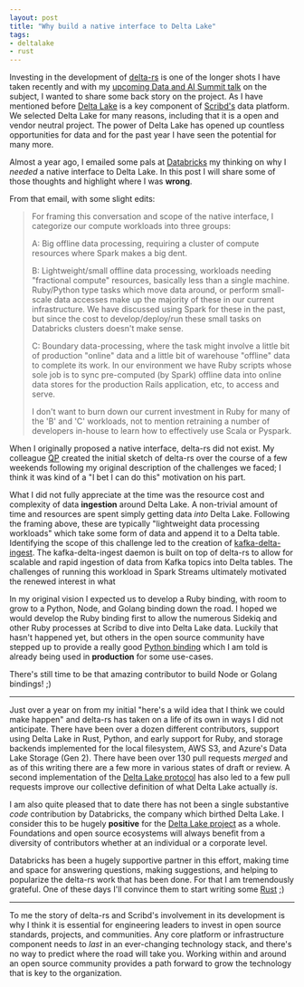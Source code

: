 ```yaml
---
layout: post
title: "Why build a native interface to Delta Lake"
tags:
- deltalake
- rust
---
```


Investing in the development of [delta-rs](https://github.com/delta-io/delta-rs) is one of the
longer shots I have taken recently and with my [upcoming Data and AI Summit
talk](https://databricks.com/session_na21/growing-the-delta-ecosystem-to-rust-and-python-with-delta-rs)
on the subject, I wanted to share some back story on the project. As I have
mentioned before [Delta Lake](https://delta.io) is a key component of
[Scribd's](https://tech.scribd.com) data platform. We selected Delta Lake for
many reasons, including that it is a open and vendor neutral project. The power
of Delta Lake has opened up countless opportunities for data and for the past
year I have seen the potential for many more.


Almost a year ago, I emailed some pals at [Databricks](https://databricks.com)
my thinking on why I _needed_ a native interface to Delta Lake. In this post I
will share some of those thoughts and highlight where I was **wrong**.


From that email, with some slight edits:

> For framing this conversation and scope of the native interface, I categorize
> our compute workloads into three groups:
>
> A: Big offline data processing, requiring a cluster of compute resources where
>    Spark makes a big dent.
>
> B: Lightweight/small offline data processing, workloads needing "fractional compute"
>    resources, basically less than a single machine. Ruby/Python type tasks
>    which move data around, or perform small-scale data accesses make up the
>    majority of these in our current infrastructure. We have discussed using
>    Spark for these in the past, but since the cost to develop/deploy/run
>    these small tasks on Databricks clusters doesn't make sense.
>
> C: Boundary data-processing, where the task might involve a little bit of
>    production "online" data and a little bit of warehouse "offline" data to
>    complete its work. In our environment we have Ruby scripts whose sole job is
>    to sync pre-computed (by Spark) offline data into online data stores for the
>    production Rails application, etc, to access and serve.
>
> I don't want to burn down our current investment in Ruby for many of the 'B' and
> 'C' workloads, not to mention retraining a number of developers in-house to
> learn how to effectively use Scala or Pyspark.

When I originally proposed a native interface, delta-rs did not exist. My
colleague [QP](https://github.com/houqp) created the initial sketch of delta-rs
over the course of a few weekends following my original description of the
challenges we faced; I think it was kind of a "I bet I can do this" motivation
on his part.

What I did not fully appreciate at the time was the resource cost and
complexity of data **ingestion** around Delta Lake. A non-trivial amount of
time and resources are spent simply getting data _into_ Delta Lake. Following
the framing above, these are typically "lightweight data processing workloads"
which take some form of data and append it to a Delta table. Identifying the
scope of this challenge led to the creation of
[kafka-delta-ingest](https://github.com/delta-io/kafka-delta-ingest). The
kafka-delta-ingest daemon is built on top of delta-rs to allow for scalable and
rapid ingestion of data from Kafka topics into Delta tables. The challenges of
running this workload in Spark Streams ultimately motivated the renewed
interest in what 


In my original vision I expected us to develop a Ruby binding, with room to grow to a Python, Node, and Golang binding down the road. I hoped we would develop the Ruby binding first to allow the
numerous Sidekiq and other Ruby processes at Scribd to dive into Delta Lake
data. Luckily that hasn't happened yet, but others in the open source community
have stepped up to provide a really good [Python
binding](https://delta-io.github.io/delta-rs/python/) which I am told is
already being used in **production** for some use-cases.

There's still time to be that amazing contributor to build Node or Golang bindings! ;)

---

Just over a year on from my initial "here's a wild idea that I think we could
make happen" and delta-rs has taken on a life of its own in ways I did not
anticipate. There have been over a dozen different contributors, support using
Delta Lake in Rust, Python, and early support for Ruby, and storage backends
implemented for the local filesystem, AWS S3, and Azure's Data Lake Storage
(Gen 2). There have been over 130 pull requests _merged_ and as of this writing
there are a few more in various states of draft or review. A second
implementation of the [Delta Lake
protocol](https://github.com/delta-io/delta/blob/master/PROTOCOL.md) has also
led to a few pull requests improve our collective definition of what Delta Lake
actually _is_.


I am also quite pleased that to date there has not been a single substantive
_code_ contribution by Databricks, the company which birthed Delta Lake. I
consider this to be hugely **positive** for the [Delta Lake
project](https://delta.io) as a whole. Foundations and open source ecosystems
will always benefit from a diversity of contributors whether at an individual
or a corporate level.

Databricks has been a hugely supportive partner in this effort, making time and
space for answering questions, making suggestions, and helping to popularize
the delta-rs work that has been done. For that I am tremendously grateful. One of these days I'll convince them to start writing some [Rust](https://rust-lang.org) ;)

---

To me the story of delta-rs and Scribd's involvement in its development is why
I think it is essential for engineering leaders to invest in open source
standards, projects, and communities. Any core platform or infrastructure
component needs to _last_ in an ever-changing technology stack, and there's no
way to predict where the road will take you. Working within and around an open
source community provides a path forward to grow the technology that is key to
the organization.




